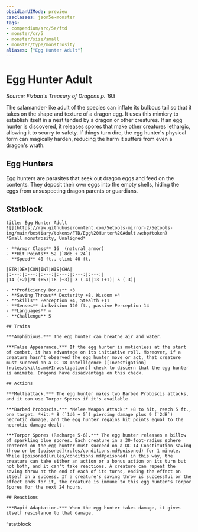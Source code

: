 ```yaml
---
obsidianUIMode: preview
cssclasses: json5e-monster
tags:
- compendium/src/5e/ftd
- monster/cr/5
- monster/size/small
- monster/type/monstrosity
aliases: ["Egg Hunter Adult"]
---
```

# Egg Hunter Adult
*Source: Fizban's Treasury of Dragons p. 193*  

The salamander-like adult of the species can inflate its bulbous tail so that it takes on the shape and texture of a dragon egg. It uses this mimicry to establish itself in a nest tended by a dragon or other creatures. If an egg hunter is discovered, it releases spores that make other creatures lethargic, allowing it to scurry to safety. If things turn dire, the egg hunter's physical form can magically harden, reducing the harm it suffers from even a dragon's wrath.

## Egg Hunters

Egg hunters are parasites that seek out dragon eggs and feed on the contents. They deposit their own eggs into the empty shells, hiding the eggs from unsuspecting dragon parents or guardians.

## Statblock

```ad-statblock
title: Egg Hunter Adult
![](https://raw.githubusercontent.com/5etools-mirror-2/5etools-img/main/bestiary/tokens/FTD/Egg%20Hunter%20Adult.webp#token)
*Small monstrosity, Unaligned*

- **Armor Class** 16  (natural armor)
- **Hit Points** 52 (`8d6 + 24`)
- **Speed** 40 ft., climb 40 ft.

|STR|DEX|CON|INT|WIS|CHA|
|:---:|:---:|:---:|:---:|:---:|:---:|
|14 (+2)|20 (+5)|16 (+3)| 3 (-4)|13 (+1)| 5 (-3)|

- **Proficiency Bonus** +3
- **Saving Throws** Dexterity +8, Wisdom +4
- **Skills** Perception +4, Stealth +11
- **Senses** darkvision 120 ft., passive Perception 14
- **Languages** —
- **Challenge** 5

## Traits

***Amphibious.*** The egg hunter can breathe air and water.

***False Appearance.*** If the egg hunter is motionless at the start of combat, it has advantage on its initiative roll. Moreover, if a creature hasn't observed the egg hunter move or act, that creature must succeed on a DC 18 Intelligence ([Investigation](rules/skills.md#Investigation)) check to discern that the egg hunter is animate. Dragons have disadvantage on this check.

## Actions

***Multiattack.*** The egg hunter makes two Barbed Proboscis attacks, and it can use Torpor Spores if it's available.

***Barbed Proboscis.*** *Melee Weapon Attack:* +8 to hit, reach 5 ft., one target. *Hit:* 8 (`1d6 + 5`) piercing damage plus 9 (`2d8`) necrotic damage, and the egg hunter regains hit points equal to the necrotic damage dealt.

***Torpor Spores (Recharge 5-6).*** The egg hunter releases a billow of sparkling blue spores. Each creature in a 30-foot-radius sphere centered on the egg hunter must succeed on a DC 14 Constitution saving throw or be [poisoned](rules/conditions.md#poisoned) for 1 minute. While [poisoned](rules/conditions.md#poisoned) in this way, the creature can take either an action or a bonus action on its turn but not both, and it can't take reactions. A creature can repeat the saving throw at the end of each of its turns, ending the effect on itself on a success. If a creature's saving throw is successful or the effect ends for it, the creature is immune to this egg hunter's Torpor Spores for the next 24 hours.

## Reactions

***Rapid Adaptation.*** When the egg hunter takes damage, it gives itself resistance to that damage.
```
^statblock